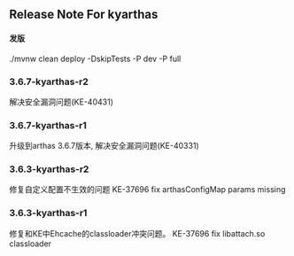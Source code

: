 ## Release Note For kyarthas

#### 发版
./mvnw clean deploy -DskipTests -P dev -P full

### 3.6.7-kyarthas-r2
解决安全漏洞问题(KE-40431)

### 3.6.7-kyarthas-r1
升级到arthas 3.6.7版本, 解决安全漏洞问题(KE-40331)

### 3.6.3-kyarthas-r2
修复自定义配置不生效的问题
KE-37696 fix arthasConfigMap params missing

### 3.6.3-kyarthas-r1
修复和KE中Ehcache的classloader冲突问题。
KE-37696 fix libattach.so classloader

